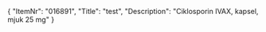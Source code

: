 {
  "ItemNr": "016891",
  "Title": "test",
  "Description": "Ciklosporin IVAX, kapsel, mjuk 25 mg"
}